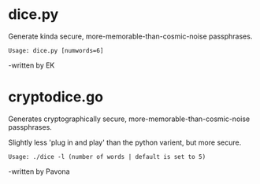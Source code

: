 # dice.py

Generate kinda secure, more-memorable-than-cosmic-noise passphrases.

```
Usage: dice.py [numwords=6]
```

-written by EK




# cryptodice.go

Generates cryptographically secure, more-memorable-than-cosmic-noise passphrases.


Slightly less 'plug in and play' than the python varient, but more secure.

```
Usage: ./dice -l (number of words | default is set to 5)

```

-written by Pavona


